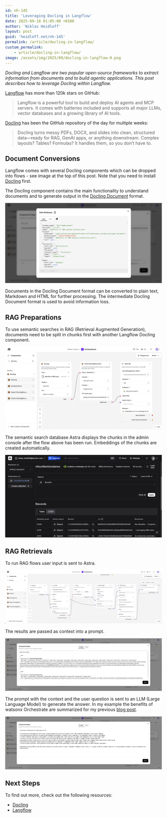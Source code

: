 ```yaml
---
id: nh-145
title: 'Leveraging Docling in Langflow'
date: 2025-09-18 01:05:00 +0100
author: 'Niklas Heidloff'
layout: post
guid: 'heidloff.net/nh-145'
permalink: /article/docling-in-langflow/
custom_permalink:
    - article/docling-in-langflow/
image: /assets/img/2025/09/docling-in-langflow-0.png
---
```


*Docling and Langflow are two popular open-source frameworks to extract information from documents and to build agentic applications. This post describes how to leverage Docling within Langflow.*

[Langflow](https://github.com/langflow-ai/langflow) has more than 120k stars on GitHub:

> Langflow is a powerful tool to build and deploy AI agents and MCP servers. It comes with batteries included and supports all major LLMs, vector databases and a growing library of AI tools.

[Docling](https://github.com/docling-project/docling) has been the GitHub repository of the day for multiple weeks:

> Docling turns messy PDFs, DOCX, and slides into clean, structured data—ready for RAG, GenAI apps, or anything downstream. Complex layouts? Tables? Formulas? It handles them, so you don’t have to.

## Document Conversions

Langflow comes with several Docling components which can be dropped into flows - see image at the top of this post. Note that you need to install [Docling](https://docs.langflow.org/integrations-docling) first.

The Docling component contains the main functionality to understand documents and to generate output in the [Docling Document](https://docling-project.github.io/docling/concepts/docling_document/) format.

![image](/assets/img/2025/09/docling-in-langflow-1.png)

Documents in the Docling Document format can be converted to plain text, Markdown and HTML for further processing. The intermediate Docling Document format is used to avoid information loss.

## RAG Preparations

To use semantic searches in RAG (Retrieval Augmented Generation), documents need to be split in chunks first with another Langflow Docling component.

![image](/assets/img/2025/09/docling-in-langflow-2.png)

The semantic search database Astra displays the chunks in the admin console after the flow above has been run. Embeddings of the chunks are created automatically.

![image](/assets/img/2025/09/docling-in-langflow-3.png)

## RAG Retrievals

To run RAG flows user input is sent to Astra.

![image](/assets/img/2025/09/docling-in-langflow-4.png)

The results are passed as context into a prompt.

![image](/assets/img/2025/09/docling-in-langflow-5.png)

The prompt with the context and the user question is sent to an LLM (Large Language Model) to generate the answer. In my example the benefits of watsonx Orchestrate are summarized for my previous [blog post](https://heidloff.net/article/ibm-watsonx-orchestrate-benefits/).

![image](/assets/img/2025/09/docling-in-langflow-6.png)

## Next Steps

To find out more, check out the following resources:

* [Docling](https://docling.ai)
* [Langflow](https://www.langflow.org/)